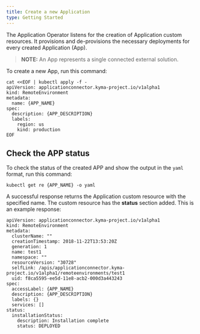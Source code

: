 ```yaml
---
title: Create a new Application
type: Getting Started
---
```


The Application Operator listens for the creation of Application custom resources. It provisions and de-provisions the necessary deployments for every created Application (App).

>**NOTE:** An App represents a single connected external solution.

To create a new App, run this command:

```
cat <<EOF | kubectl apply -f -
apiVersion: applicationconnector.kyma-project.io/v1alpha1
kind: RemoteEnvironment
metadata:
  name: {APP_NAME}
spec:
  description: {APP_DESCRIPTION}
  labels:
    region: us
    kind: production
EOF
```

## Check the APP status

To check the status of the created APP and show the output in the `yaml` format, run this command:
```
kubectl get re {APP_NAME} -o yaml
```

A successful response returns the Application custom resource with the specified name. The custom resource has the **status** section added.
This is an example response:

```
apiVersion: applicationconnector.kyma-project.io/v1alpha1
kind: RemoteEnvironment
metadata:
  clusterName: ""
  creationTimestamp: 2018-11-22T13:53:20Z
  generation: 1
  name: test1
  namespace: ""
  resourceVersion: "30728"
  selfLink: /apis/applicationconnector.kyma-project.io/v1alpha1/remoteenvironments/test1
  uid: f8ca5595-ee5d-11e8-acb2-000d3a443243
spec:
  accessLabel: {APP_NAME}
  description: {APP_DESCRIPTION}
  labels: {}
  services: []
status:
  installationStatus:
    description: Installation complete
    status: DEPLOYED
```

